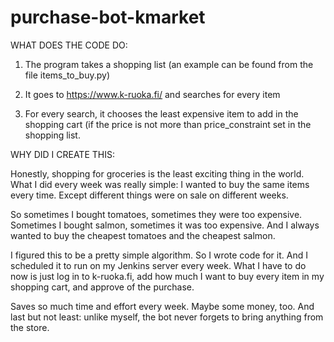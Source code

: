 # purchase-bot-kmarket

WHAT DOES THE CODE DO:

1. The program takes a shopping list (an example can be found from the file items_to_buy.py)

2. It goes to https://www.k-ruoka.fi/ and searches for every item

3. For every search, it chooses the least expensive item to add in the shopping cart
(if the price is not more than price_constraint set in the shopping list.

WHY DID I CREATE THIS:

Honestly, shopping for groceries is the least exciting thing in the world. What I did every week was 
really simple: I wanted to buy the same items every time. Except different things were on sale on
different weeks. 

So sometimes I bought tomatoes, sometimes they were too expensive. Sometimes I bought salmon, sometimes 
it was too expensive. And I always wanted to buy the cheapest tomatoes and the cheapest salmon. 

I figured this to be a pretty simple algorithm. So I wrote code for it. And I scheduled it to run on my 
Jenkins server every week. What I have to do now is just log in to k-ruoka.fi, add how much I want to 
buy every item in my shopping cart, and approve of the purchase.

Saves so much time and effort every week. Maybe some money, too. And last but not least: unlike myself,
the bot never forgets to bring anything from the store.
